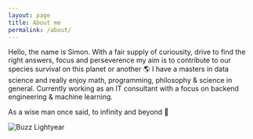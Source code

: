 ```yaml
---
layout: page
title: About me
permalink: /about/
---
```


Hello, the name is Simon. With a fair supply of curiousity, drive to find the right answers, focus and perseverence my aim is to contribute to our species survival on this planet or another :earth_americas: I have a masters in data science and really enjoy math, programming, philosophy & science in general. Currently working as an IT consultant with a focus on backend engineering & machine learning.


As a wise man once said, to infinity and beyond :rocket:

![Buzz Lightyear](/assets//buzz.jpg)
